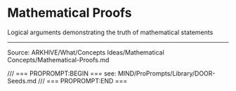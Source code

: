 # Mathematical Proofs

Logical arguments demonstrating the truth of mathematical statements

---
Source: ARKHIVE/What/Concepts Ideas/Mathematical Concepts/Mathematical-Proofs.md

/// === PROPROMPT:BEGIN ===
see: MIND/ProPrompts/Library/DOOR-Seeds.md
/// === PROPROMPT:END ===
